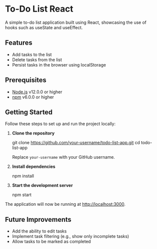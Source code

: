 # To-Do List React

A simple to-do list application built using React, showcasing the use of hooks such as useState and useEffect.

## Features

- Add tasks to the list
- Delete tasks from the list
- Persist tasks in the browser using localStorage

## Prerequisites

- [Node.js](https://nodejs.org/en/) v12.0.0 or higher
- [npm](https://www.npmjs.com/) v6.0.0 or higher

## Getting Started

Follow these steps to set up and run the project locally:

1. **Clone the repository**

   git clone https://github.com/your-username/todo-list-app.git
   cd todo-list-app

   Replace `your-username` with your GitHub username.

2. **Install dependencies**

   npm install

3. **Start the development server**

   npm start

The application will now be running at [http://localhost:3000](http://localhost:3000).

## Future Improvements

- Add the ability to edit tasks
- Implement task filtering (e.g., show only incomplete tasks)
- Allow tasks to be marked as completed
